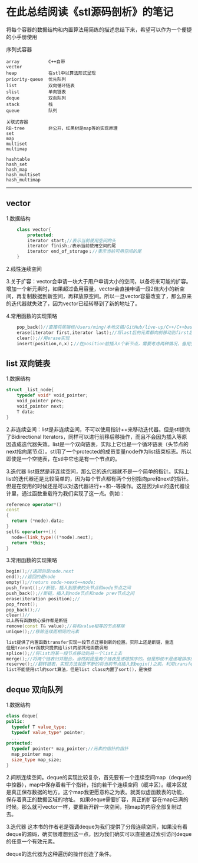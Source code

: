 # 在此总结阅读《stl源码剖析》的笔记

将每个容器的数据结构和内置算法用简练的描述总结下来，希望可以作为一个便捷的小手册使用

序列式容器

    array           C++自带
    vector
    heap            在stl中以算法形式呈现
    priority-queue  优先队列
    list            双向循环链表
    slist           单向链表
    deque           双向队列
    stack           栈
    queue           队列

    关联式容器
    RB-tree         非公开，红黑树是map等的实现原理
    set
    map
    multiset
    multimap

    hashtable
    hash_set
    hash_map
    hash_multiset
    hash_multimap

---
## vector
1.数据结构
```C++
    class vector{
        protected:
        iterator start;//表示当前使用空间的头
        iterator finish;/表示当前使用空间的尾
        iterator end_of_storage；//表示当前可用空间的尾
    }
```
2.线性连续空间

3.关于扩容：vector会申请一块大于用户申请大小的空间，以备将来可能的扩容。
    增加一个新元素时，如果超过备用容量，vector会直接申请一段2倍大小的新空间，再复制数据到新空间，再释放原空间。所以一旦vector容量改变了，那么原来的迭代器就失效了，因为vector已经转移到了新的地址了。

4.常用函数的实现策略
```c++
    pop_back()//直接将尾端标/Users/ming/本地文稿/GitHub/live-up/C++/C++base.md记finish往前移动一位
    erase(iterator first,iterator last);//将last后的元素都向前移动到first后，再将尾端标记finish往前移动到（last-first）
    clear();//用erase实现
    insert(position,n,x)；//在position前插入n个新节点，需要考虑两种情况，备用空间是否>插入节点个数
```
## list 双向链表
1.数据结构
```c++
struct _list_node{
    typedef void* void_pointer;
    void_pointer prev;
    void_pointer next;
    T data;
}
```    
2.非连续空间：list是非连续空间，不可以使用指针++来移动迭代器。但是stl提供了Bidirectional Iterators，同样可以进行前移后移操作，而且不会因为插入等原因造成迭代器失效。list是一个双向链表，实际上它也是一个循环链表（头节点的next指向尾节点）。stl用了一个protected的成员变量node作为list结束标志。所以即使是一个空链表，在stl中它也是有一个节点的。

3.迭代器
list既然是非连续空间，那么它的迭代器就不是一个简单的指针。实际上list的迭代器还是比较简单的，因为每个节点都有两个分别指向pre和next的指针。但是在使用的时候还是可以对迭代器进行++和--等操作。这是因为list的迭代器设计里，通过函数重载符为我们实现了这一点。例如：
```c++
reference operator*()
const
{
  return (*node).data;
}
self& operator++(){
  node=(link_type)((*node).next);
  return *this;
}
`````

3.常用函数的实现策略
```C++
begin();//返回的是node.next
end();//返回的是node
empty();//return node->next==node;
push_front();//断链，插入到原来的头节点和node节点之间
push_back();//断链，插入到node节点和node prev节点之间
erase(iteration position);//
pop_front();
pop_back();//
clear()//
以上所有函数核心操作都是断链
remove(const T& value);//将和value相等的节点移除
unique();//移除连续而相同的元素

list提供了内置函数transfer实现一段节点迁移到新的位置。实际上还是断链，重连
但是transfer函数只提供给list内部其他函数调用
splice();//将list的某一段节点移动到另一个list上去
merge();//将两个链表归并融合，当然前提是两个链表是递增排序的。但是即使不是递增排序的链表，也不会报error，只是得到的结果不是一个递增序列而已。
reserve();//翻转链表，实现方法就是不断的将当前节点插入到begin()之前。利用transfer实现
list不能使用stl的sort算法，但是list class内置了sort()，是快排
```

## deque 双向队列
1.数据结构
```c++
class deque{
public:
  typedef T value_type;
  typedef value_type* pointer;
  ...
protected:
  typedef pointer* map_pointer;//元素的指针的指针
  map_pointer map;
  size_type map_size;
}
```
2.间断连续空间。deque的实现比较复杂，首先要有一个连续空间map（deque的中控器），map中保存着若干个指针，指向若干个连续空间（缓冲区）。缓冲区就是真正保存数据的地方。这个map我更愿意称之为表。就类似虚函数表的功能，保存着真正的数据区域的地址。
如果deque需要扩容，真正的扩容在map已满的时候。那么就可vector一样，要重新开辟一块空间，把map的内容全部复制过去。

3.迭代器
这本书的作者老是强调deque为我们提供了分段连续空间，如果没有看deque的源码，确实很难想到这一点，因为我们确实可以直接通过索引访问deque的任意一个有效元素。

deque的迭代器为这种遍历的操作创造了条件。
